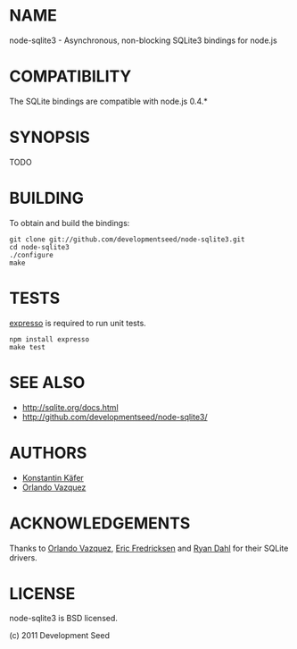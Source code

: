 # NAME

node-sqlite3 - Asynchronous, non-blocking SQLite3 bindings for node.js

# COMPATIBILITY

The SQLite bindings are compatible with node.js 0.4.*

# SYNOPSIS

TODO

# BUILDING

To obtain and build the bindings:

    git clone git://github.com/developmentseed/node-sqlite3.git
    cd node-sqlite3
    ./configure
    make

# TESTS

[expresso](https://github.com/visionmedia/expresso) is required to run unit tests. 

    npm install expresso
    make test

# SEE ALSO

* http://sqlite.org/docs.html
* http://github.com/developmentseed/node-sqlite3/

# AUTHORS

* [Konstantin Käfer](https://github.com/kkaefer)
* [Orlando Vazquez](https://github.com/orlandov)

# ACKNOWLEDGEMENTS

Thanks to [Orlando Vazquez](https://github.com/orlandov),
[Eric Fredricksen](https://github.com/grumdrig) and
[Ryan Dahl](https://github.com/ry) for their SQLite drivers.


# LICENSE

node-sqlite3 is BSD licensed.

(c) 2011 Development Seed

